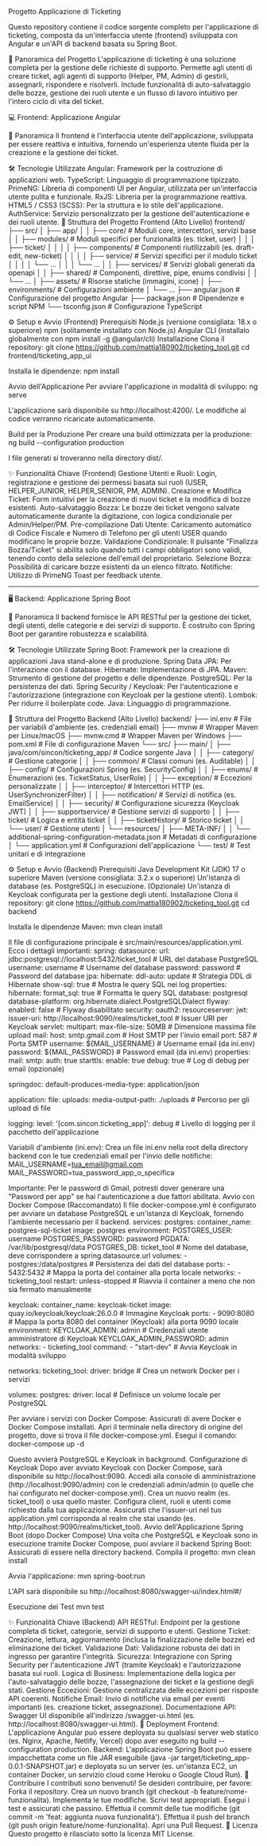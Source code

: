 Progetto Applicazione di Ticketing

Questo repository contiene il codice sorgente completo per l'applicazione di ticketing, composta da un'interfaccia utente (frontend) sviluppata con Angular e un'API di backend basata su Spring Boot.

🚀 Panoramica del Progetto
L'applicazione di ticketing è una soluzione completa per la gestione delle richieste di supporto. Permette agli utenti di creare ticket, agli agenti di supporto (Helper, PM, Admin) di gestirli, assegnarli, rispondere e risolverli. Include funzionalità di auto-salvataggio delle bozze, gestione dei ruoli utente e un flusso di lavoro intuitivo per l'intero ciclo di vita del ticket.

💻 Frontend: Applicazione Angular

📄 Panoramica
Il frontend è l'interfaccia utente dell'applicazione, sviluppata per essere reattiva e intuitiva, fornendo un'esperienza utente fluida per la creazione e la gestione dei ticket.

🛠️ Tecnologie Utilizzate
Angular: Framework per la costruzione di applicazioni web.
TypeScript: Linguaggio di programmazione tipizzato.
PrimeNG: Libreria di componenti UI per Angular, utilizzata per un'interfaccia utente pulita e funzionale.
RxJS: Libreria per la programmazione reattiva.
HTML5 / CSS3 (SCSS): Per la struttura e lo stile dell'applicazione.
AuthService: Servizio personalizzato per la gestione dell'autenticazione e dei ruoli utente.
📂 Struttura del Progetto Frontend (Alto Livello)
frontend/
├── src/
│   ├── app/
│   │   ├── core/           # Moduli core, intercettori, servizi base
│   │   ├── modules/        # Moduli specifici per funzionalità (es. ticket, user)
│   │   │   ├── ticket/
│   │   │   │   ├── components/ # Componenti riutilizzabili (es. draft-edit, new-ticket)
│   │   │   │   ├── service/   # Servizi specifici per il modulo ticket
│   │   │   │   └── ...
│   │   │   └── ...
│   │   ├── services/       # Servizi globali generati da openapi
│   │   ├── shared/         # Componenti, direttive, pipe, enums condivisi
│   │   └── ...
│   ├── assets/             # Risorse statiche (immagini, icone)
│   ├── environments/       # Configurazioni ambiente
│   └── ...
├── angular.json            # Configurazione del progetto Angular
├── package.json            # Dipendenze e script NPM
└── tsconfig.json           # Configurazione TypeScript

⚙️ Setup e Avvio (Frontend)
Prerequisiti
Node.js (versione consigliata: 18.x o superiore)
npm (solitamente installato con Node.js)
Angular CLI (installalo globalmente con npm install -g @angular/cli)
Installazione
Clona il repository:
git clone https://github.com/mattia180902/ticketing_tool.git
cd frontend/ticketing_app_ui

Installa le dipendenze:
npm install

Avvio dell'Applicazione
Per avviare l'applicazione in modalità di sviluppo:
ng serve

L'applicazione sarà disponibile su http://localhost:4200/. Le modifiche al codice verranno ricaricate automaticamente.

Build per la Produzione
Per creare una build ottimizzata per la produzione:
ng build --configuration production

I file generati si troveranno nella directory dist/.

✨ Funzionalità Chiave (Frontend)
Gestione Utenti e Ruoli: Login, registrazione e gestione dei permessi basata sui ruoli (USER, HELPER_JUNIOR, HELPER_SENIOR, PM, ADMIN).
Creazione e Modifica Ticket: Form intuitivi per la creazione di nuovi ticket e la modifica di bozze esistenti.
Auto-salvataggio Bozza: Le bozze dei ticket vengono salvate automaticamente durante la digitazione, con logica condizionale per Admin/Helper/PM.
Pre-compilazione Dati Utente: Caricamento automatico di Codice Fiscale e Numero di Telefono per gli utenti USER quando modificano le proprie bozze.
Validazione Condizionale: Il pulsante "Finalizza Bozza/Ticket" si abilita solo quando tutti i campi obbligatori sono validi, tenendo conto della selezione dell'email del proprietario.
Selezione Bozza: Possibilità di caricare bozze esistenti da un elenco filtrato.
Notifiche: Utilizzo di PrimeNG Toast per feedback utente.

--------------------------------------
🖥️ Backend: Applicazione Spring Boot

📄 Panoramica
Il backend fornisce le API RESTful per la gestione dei ticket, degli utenti, delle categorie e dei servizi di supporto. È costruito con Spring Boot per garantire robustezza e scalabilità.

🛠️ Tecnologie Utilizzate
Spring Boot: Framework per la creazione di applicazioni Java stand-alone e di produzione.
Spring Data JPA: Per l'interazione con il database.
Hibernate: Implementazione di JPA.
Maven: Strumento di gestione del progetto e delle dipendenze.
PostgreSQL: Per la persistenza dei dati.
Spring Security / Keycloak: Per l'autenticazione e l'autorizzazione (integrazione con Keycloak per la gestione utenti).
Lombok: Per ridurre il boilerplate code.
Java: Linguaggio di programmazione.

📂 Struttura del Progetto Backend (Alto Livello)
backend/
├── ini.env                     # File per variabili d'ambiente (es. credenziali email)
├── mvnw                        # Wrapper Maven per Linux/macOS
├── mvnw.cmd                    # Wrapper Maven per Windows
├── pom.xml                     # File di configurazione Maven
└── src/
    ├── main/
    │   ├── java/com/sincon/ticketing_app/ # Codice sorgente Java
    │   │   ├── category/       # Gestione categorie
    │   │   ├── common/         # Classi comuni (es. Auditable)
    │   │   ├── config/         # Configurazioni Spring (es. SecurityConfig)
    │   │   ├── enums/          # Enumerazioni (es. TicketStatus, UserRole)
    │   │   ├── exception/      # Eccezioni personalizzate
    │   │   ├── interceptor/    # Intercettori HTTP (es. UserSynchronizerFilter)
    │   │   ├── notification/   # Servizi di notifica (es. EmailService)
    │   │   ├── security/       # Configurazione sicurezza (Keycloak JWT)
    │   │   ├── supportservice/ # Gestione servizi di supporto
    │   │   ├── ticket/         # Logica e entità ticket
    │   │   ├── ticketHistory/  # Storico ticket
    │   │   └── user/           # Gestione utenti
    │   └── resources/
    │       ├── META-INF/
    │       │   └── additional-spring-configuration-metadata.json # Metadati di configurazione
    │       └── application.yml # Configurazioni dell'applicazione
    └── test/                   # Test unitari e di integrazione


⚙️ Setup e Avvio (Backend)
Prerequisiti
Java Development Kit (JDK) 17 o superiore
Maven (versione consigliata: 3.2.x o superiore)
Un'istanza di database (es. PostgreSQL) in esecuzione.
(Opzionale) Un'istanza di Keycloak configurata per la gestione degli utenti.
Installazione
Clona il repository:
git clone https://github.com/mattia180902/ticketing_tool.git
cd backend

Installa le dipendenze Maven:
mvn clean install

Il file di configurazione principale è src/main/resources/application.yml. Ecco i dettagli importanti:
spring:
  datasource:
    url: jdbc:postgresql://localhost:5432/ticket_tool # URL del database PostgreSQL
    username: username                               # Username del database
    password: password                               # Password del database
  jpa:
    hibernate:
      ddl-auto: update                               # Strategia DDL di Hibernate
    show-sql: true                                   # Mostra le query SQL nei log
    properties:
      hibernate:
        format_sql: true                             # Formatta le query SQL
    database: postgresql
    database-platform: org.hibernate.dialect.PostgreSQLDialect
  flyway:
    enabled: false                                   # Flyway disabilitato
  security:
    oauth2:
      resourceserver:
        jwt:
          issuer-uri: http://localhost:9090/realms/ticket_tool # Issuer URI per Keycloak
  servlet:
    multipart:
      max-file-size: 50MB                            # Dimensione massima file upload
  mail:
    host: smtp.gmail.com                             # Host SMTP per l'invio email
    port: 587                                        # Porta SMTP
    username: ${MAIL_USERNAME}                       # Username email (da ini.env)
    password: ${MAIL_PASSWORD}                       # Password email (da ini.env)
    properties:
      mail:
        smtp:
          auth: true
          starttls:
            enable: true
        debug: true                                  # Log di debug per email (opzionale)

springdoc:
  default-produces-media-type: application/json
  
application:
  file:
    uploads:
      media-output-path: ./uploads                   # Percorso per gli upload di file

logging:
  level:
    '[com.sincon.ticketing_app]': debug              # Livello di logging per il pacchetto dell'applicazione

Variabili d'ambiente (ini.env): Crea un file ini.env nella root della directory backend con le tue credenziali email per l'invio delle notifiche:
MAIL_USERNAME=tua_email@gmail.com
MAIL_PASSWORD=tua_password_app_o_specifica

Importante: Per le password di Gmail, potresti dover generare una "Password per app" se hai l'autenticazione a due fattori abilitata.
Avvio con Docker Compose (Raccomandato)
Il file docker-compose.yml è configurato per avviare un database PostgreSQL e un'istanza di Keycloak, fornendo l'ambiente necessario per il backend.
services:
  postgres:
    container_name: postgres-sql-ticket
    image: postgres
    environment:
      POSTGRES_USER: username
      POSTGRES_PASSWORD: password
      PGDATA: /var/lib/postgresql/data
      POSTGRES_DB: ticket_tool # Nome del database, deve corrispondere a spring.datasource.url
    volumes:
      - postgres:/data/postgres # Persistenza dei dati del database
    ports:
      - 5432:5432 # Mappa la porta del container alla porta locale
    networks:
      - ticketing_tool
    restart: unless-stopped # Riavvia il container a meno che non sia fermato manualmente

  keycloak:
    container_name: keycloak-ticket
    image: quay.io/keycloak/keycloak:26.0.0 # Immagine Keycloak
    ports:
      - 9090:8080  # Mappa la porta 8080 del container (Keycloak) alla porta 9090 locale
    environment:
      KEYCLOAK_ADMIN: admin # Credenziali utente amministratore di Keycloak
      KEYCLOAK_ADMIN_PASSWORD: admin
    networks:
      - ticketing_tool
    command:
      - "start-dev" # Avvia Keycloak in modalità sviluppo

networks:
  ticketing_tool:
    driver: bridge # Crea un network Docker per i servizi

volumes:
  postgres:
    driver: local # Definisce un volume locale per PostgreSQL

Per avviare i servizi con Docker Compose:
Assicurati di avere Docker e Docker Compose installati.
Apri il terminale nella directory di origine del progetto, dove si trova il file docker-compose.yml.
Esegui il comando:
docker-compose up -d


Questo avvierà PostgreSQL e Keycloak in background.
Configurazione di Keycloak
Dopo aver avviato Keycloak con Docker Compose, sarà disponibile su http://localhost:9090.
Accedi alla console di amministrazione (http://localhost:9090/admin) con le credenziali admin/admin (o quelle che hai configurato nel docker-compose.yml).
Crea un nuovo realm (es. ticket_tool) o usa quello master.
Configura client, ruoli e utenti come richiesto dalla tua applicazione. Assicurati che l'issuer-uri nel tuo application.yml corrisponda al realm che stai usando (es. http://localhost:9090/realms/ticket_tool).
Avvio dell'Applicazione Spring Boot (dopo Docker Compose)
Una volta che PostgreSQL e Keycloak sono in esecuzione tramite Docker Compose, puoi avviare il backend Spring Boot:
Assicurati di essere nella directory backend.
Compila il progetto:
mvn clean install

Avvia l'applicazione:
mvn spring-boot:run

L'API sarà disponibile su http://localhost:8080/swagger-ui/index.html#/

Esecuzione dei Test
mvn test

✨ Funzionalità Chiave (Backend)
API RESTful: Endpoint per la gestione completa di ticket, categorie, servizi di supporto e utenti.
Gestione Ticket: Creazione, lettura, aggiornamento (inclusa la finalizzazione delle bozze) ed eliminazione dei ticket.
Validazione Dati: Validazione robusta dei dati in ingresso per garantire l'integrità.
Sicurezza: Integrazione con Spring Security per l'autenticazione JWT (tramite Keycloak) e l'autorizzazione basata sui ruoli.
Logica di Business: Implementazione della logica per l'auto-salvataggio delle bozze, l'assegnazione dei ticket e la gestione degli stati.
Gestione Eccezioni: Gestione centralizzata delle eccezioni per risposte API coerenti.
Notifiche Email: Invio di notifiche via email per eventi importanti (es. creazione ticket, assegnazione).
Documentazione API: Swagger UI disponibile all'indirizzo /swagger-ui.html (es. http://localhost:8080/swagger-ui.html).
🚀 Deployment
Frontend: L'applicazione Angular può essere deployata su qualsiasi server web statico (es. Nginx, Apache, Netlify, Vercel) dopo aver eseguito ng build --configuration production.
Backend: L'applicazione Spring Boot può essere impacchettata come un file JAR eseguibile (java -jar target/ticketing_app-0.0.1-SNAPSHOT.jar) e deployata su un server (es. un'istanza EC2, un container Docker, un servizio cloud come Heroku o Google Cloud Run).
🤝 Contribuire
I contributi sono benvenuti! Se desideri contribuire, per favore:
Forka il repository.
Crea un nuovo branch (git checkout -b feature/nome-funzionalita).
Implementa le tue modifiche.
Scrivi test appropriati.
Esegui i test e assicurati che passino.
Effettua il commit delle tue modifiche (git commit -m 'feat: aggiunta nuova funzionalità').
Effettua il push del branch (git push origin feature/nome-funzionalita).
Apri una Pull Request.
📄 Licenza
Questo progetto è rilasciato sotto la licenza MIT License.

